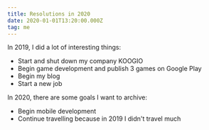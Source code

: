 ```yaml
---
title: Resolutions in 2020
date: 2020-01-01T13:20:00.000Z
tag: me
---
```


In 2019, I did a lot of interesting things:

- Start and shut down my company KOOGIO
- Begin game development and publish 3 games on Google Play
- Begin my blog
- Start a new job

In 2020, there are some goals I want to archive:

- Begin mobile development
- Continue travelling because in 2019 I didn't travel much
